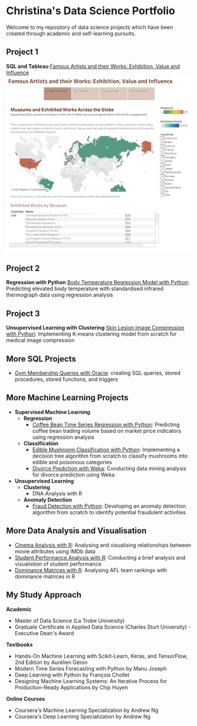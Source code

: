 # Christina's Data Science Portfolio
Welcome to my repository of data science projects which have been created through academic and self-learning pursuits. 

## Project 1
**SQL and Tableau**
[Famous Artists and their Works: Exhibition, Value and Influence](https://public.tableau.com/views/FamousArtistsandtheirWorks/Art?:language=en-GB&:sid=&:redirect=auth&:display_count=n&:origin=viz_share_link)
![](Famous%20Paintings/Story%201.png)

## Project 2
**Regression with Python**
[Body Temperature Regression Model with Python](Infrared%20Thermography%20Regression.ipynb): Predicting elevated body temperature with standardised infrared thermograph data using regression analysis 

## Project 3
**Unsupervised Learning with Clustering**
[Skin Lesion Image Compression with Python](Skin%20Lesion%20K-Means%20Clustering.ipynb): Implementing K-means clustering model from scratch for medical image compression

## More SQL Projects
  - [Gym Membership Queries with Oracle](Gym_SQL.ipynb): creating SQL queries, stored procedures, stored functions, and triggers
      
## More Machine Learning Projects
  - **Supervised Machine Learning**
    - **Regression**
      - [Coffee Bean Time Series Regression with Python](Coffee%20Bean%20Regression.ipynb): Predicting coffee bean trading volume based on market price indicators using regression analysis 
    - **Classification**
      - [Edible Mushroom Classification with Python](Mushroom%20Classification.ipynb): Implementing a decision tree algorithm from scratch to classify mushrooms into edible and poisonous categories
      - [Divorce Prediction with Weka](Divorce%20Prediction.ipynb): Conducting data mining analysis for divorce prediction using Weka
  - **Unsupervised Learning**
    - **Clustering**
      - DNA Analysis with R
    - **Anomaly Detection**
      - [Fraud Detection with Python](Transaction%20Fraud%20Anomaly%20Detection.ipynb): Developing an anomaly detection algorithm from scratch to identify potential fraudulent activities
 
## More Data Analysis and Visualisation
  - [Cinema Analysis with R](Data%20Analysis%20of%20IMDB%20Dataset.ipynb): Analysing and visualising relationships between movie attributes using IMDb data
  - [Student Performance Analysis with R](Data%20Analysis%20of%20Student%20Marks.ipynb): Conducting a brief analysis and visualistion of student performance
  - [Dominance Matrices with R](Dominance%20Matrices.ipynb): Analysing AFL team rankings with dominance matrices in R
  

## My Study Approach
**Academic**
- Master of Data Science (La Trobe University)
- Graduate Certificate in Applied Data Science (Charles Sturt University) - Executive Dean's Award

**Textbooks**
- Hands-On Machine Learning with Scikit-Learn, Keras, and TensorFlow, 2nd Edition by Aurélien Géron
- Modern Time Series Forecasting with Python by Manu Joseph
- Deep Learning with Python by François Chollet
- Designing Machine Learning Systems: An Iterative Process for Production-Ready Applications by Chip Huyen

**Online Courses**
- Coursera's Machine Learning Specialization by Andrew Ng
- Coursera's Deep Learning Specialization by Andrew Ng
